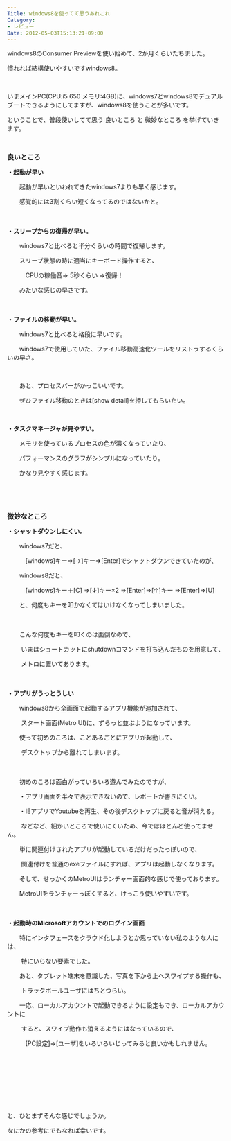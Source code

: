 ```yaml
---
Title: windows8を使ってて思うあれこれ
Category:
- レビュー
Date: 2012-05-03T15:13:21+09:00
---
```



windows8のConsumer Previewを使い始めて、2か月くらいたちました。

慣れれば結構使いやすいですwindows8。

&nbsp;

いまメインPC(CPU:i5 650 メモリ:4GB)に、windows7とwindows8でデュアルブートできるようにしてますが、windows8を使うことが多いです。

ということで、普段使いしてて思う 良いところ と 微妙なところ を挙げていきます。

&nbsp;

<strong><span style="font-size: 110%;">良いところ</span></strong>

<strong>・起動が早い</strong>

　　起動が早いといわれてきたwindows7よりも早く感じます。

　　感覚的には3割くらい短くなってるのではないかと。

　　

<strong>・スリープからの復帰が早い。</strong>

　　windows7と比べると半分ぐらいの時間で復帰します。

　　スリープ状態の時に適当にキーボード操作すると、

　　　CPUの稼働音&rArr; 5秒くらい &rArr;復帰！

　　みたいな感じの早さです。

　　

<strong>・ファイルの移動が早い。</strong>

　　windows7と比べると格段に早いです。

　　windows7で使用していた、ファイル移動高速化ツールをリストラするくらいの早さ。

&nbsp;

　　あと、プロセスバーがかっこいいです。

　　ぜひファイル移動のときは[show detail]を押してもらいたい。

&nbsp;

<strong>・タスクマネージャが見やすい。</strong>

　　メモリを使っているプロセスの色が濃くなっていたり、

　　パフォーマンスのグラフがシンプルになっていたり。

　　かなり見やすく感じます。

　　

&nbsp;

<strong><span style="font-size: 110%;">微妙なところ</span></strong>

<strong>・シャットダウンしにくい。</strong>

　　windows7だと、

　　　[windows]キー&rArr;[&rarr;]キー&rArr;[Enter]でシャットダウンできていたのが、

　　windows8だと、

　　　[windows]キー＋[C] &rArr;[&darr;]キー&times;2 &rArr;[Enter]&rArr;[&uarr;]キー &rArr;[Enter]&rArr;[U]

　　と、何度もキーを叩かなくてはいけなくなってしまいました。

　　

　　こんな何度もキーを叩くのは面倒なので、

　　 いまはショートカットにshutdownコマンドを打ち込んだものを用意して、

　　 メトロに置いてあります。

　　

<strong>・アプリがうっとうしい</strong>

　　windows8から全画面で起動するアプリ機能が追加されて、

　　 スタート画面(Metro UI)に、ずらっと並ぶようになっています。

　　使って初めのころは、ことあるごとにアプリが起動して、

　　 デスクトップから離れてしまいます。

　　

　　初めのころは面白がっていろいろ遊んでみたのですが、

　　・アプリ画面を半々で表示できないので、レポートが書きにくい。

　　・IEアプリでYoutubeを再生、その後デスクトップに戻ると音が消える。

　　 などなど、細かいところで使いにくいため、今ではほとんど使ってません。

　　単に関連付けされたアプリが起動しているだけだったっぽいので、

　　 関連付けを普通のexeファイルにすれば、アプリは起動しなくなります。

　　そして、せっかくのMetroUIはランチャー画面的な感じで使っております。

　　MetroUIをランチャーっぽくすると、けっこう使いやすいです。

　　

<strong>・起動時のMicrosoftアカウントでのログイン画面</strong>

　　特にインタフェースをクラウド化しようとか思っていない私のような人には、

　　 特にいらない要素でした。

　　あと、タブレット端末を意識した、写真を下から上へスワイプする操作も、

　　 トラックボールユーザにはちとつらい。

　　一応、ローカルアカウントで起動できるように設定もでき、ローカルアカウントに

　　 すると、スワイプ動作も消えるようにはなっているので、

　　　[PC設定]&rArr;[ユーザ]をいろいろいじってみると良いかもしれません。

　　　

　　

　　

&nbsp;

と、ひとまずそんな感じでしょうか。

なにかの参考にでもなれば幸いです。

&nbsp;

&nbsp;
